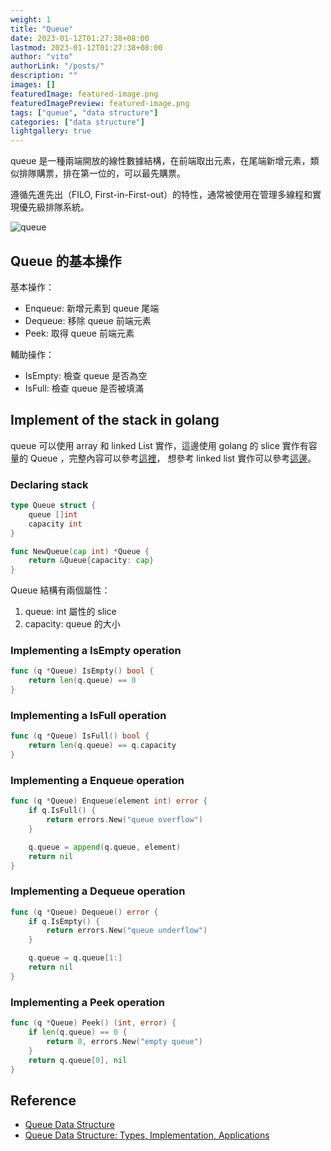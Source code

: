 ```yaml
---
weight: 1
title: "Queue"
date: 2023-01-12T01:27:38+08:00
lastmod: 2023-01-12T01:27:38+08:00
author: "vito"
authorLink: "/posts/"
description: ""
images: []
featuredImage: featured-image.png
featuredImagePreview: featured-image.png
tags: ["queue", "data structure"]
categories: ["data structure"]
lightgallery: true
---
```

queue 是一種兩端開放的線性數據結構，在前端取出元素，在尾端新增元素，類似排隊購票，排在第一位的，可以最先購票。  
<!--more-->

遵循先進先出（FILO, First-in-First-out）的特性，通常被使用在管理多線程和實現優先級排隊系統。  

![queue](https://imgur.com/1mT9Z4p.png)  

## Queue 的基本操作

基本操作：  

- Enqueue: 新增元素到 queue 尾端  
- Dequeue: 移除 queue 前端元素  
- Peek: 取得 queue 前端元素  

輔助操作：

- IsEmpty: 檢查 queue 是否為空  
- IsFull: 檢查 queue 是否被填滿  

## Implement of the stack in golang

queue 可以使用 array 和 linked List 實作，這邊使用 golang 的 slice 實作有容量的 Queue ，完整內容可以參考[這裡](https://github.com/xxxVitoxxx/data-structure-and-algorithm/blob/main/data-structure/queue/slice.go)， 想參考 linked list 實作可以參考[這邊](https://github.com/xxxVitoxxx/data-structure-and-algorithm/blob/main/data-structure/queue/linked_list.go)。  

### Declaring stack

```go
type Queue struct {
    queue []int
    capacity int
}

func NewQueue(cap int) *Queue {
    return &Queue{capacity: cap}
}
```  

Queue 結構有兩個屬性：  

1. queue: int 屬性的 slice  
2. capacity: queue 的大小  

### Implementing a IsEmpty operation

```go
func (q *Queue) IsEmpty() bool {
    return len(q.queue) == 0
}
```  

### Implementing a IsFull operation

```go
func (q *Queue) IsFull() bool {
    return len(q.queue) == q.capacity
}
```  

### Implementing a Enqueue operation

```go
func (q *Queue) Enqueue(element int) error {
    if q.IsFull() {
        return errors.New("queue overflow")
    }

    q.queue = append(q.queue, element)
    return nil
}
```  

### Implementing a Dequeue operation

```go
func (q *Queue) Dequeue() error {
    if q.IsEmpty() {
        return errors.New("queue underflow")
    }

    q.queue = q.queue[1:]
    return nil
}
```  

### Implementing a Peek operation

```go
func (q *Queue) Peek() (int, error) {
    if len(q.queue) == 0 {
        return 0, errors.New("empty queue")
    }
    return q.queue[0], nil
}
```  

## Reference

- [Queue Data Structure](https://www.programiz.com/dsa/queue)  
- [Queue Data Structure: Types, Implementation, Applications
](https://www.naukri.com/learning/articles/queue-data-structure-types-implementation-applications/.png)  